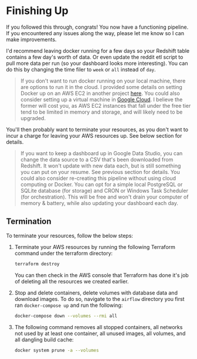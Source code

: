 # Finishing Up

If you followed this through, congrats! You now have a functioning pipeline. If you encountered any issues along the way, please let me know so I can make improvements.

I'd recommend leaving docker running for a few days so your Redshift table contains a few day's worth of data. Or even update the reddit etl script to pull more data per run (so your dashboard looks more interesting). You can do this by changing the time filer to `week` or `all` instead of `day`.

>If you don't want to run docker running on your local machine, there are options to run it in the cloud. I provided some details on setting Docker up on an AWS EC2 in another project [here](https://github.com/ABZ-Aaron/CoinCap-API-Pipeline). You could also consider setting up a virtual machine in [Google Cloud](https://www.learningjournal.guru/article/google-cloud/free-learning-virtual-machine/). I believe the former will cost you, as AWS EC2 instances that fall under the free tier tend to be limited in memory and storage, and will likely need to be upgraded.

You'll then probably want to terminate your resources, as you don't want to incur a charge for leaving your AWS resources up. See below section for details.

>If you want to keep a dashboard up in Google Data Studio, you can change the data source to a CSV that's been downloaded from Redshift. It won't update with new data each, but is still something you can put on your resume. See previous section for details. You could also consider re-creating this pipeline without using cloud computing or Docker. You can opt for a simple local PostgreSQL or SQLite database (for storage) and CRON or Windows Task Scheduler (for orchestration). This will be free and won't drain your computer of memory & battery, while also updating your dashboard each day.

## Termination

To terminate your resources, follow the below steps:


1. Terminate your AWS resources by running the following Terraform command under the terraform directory:

    ```bash
    terraform destroy
    ```

    You can then check in the AWS console that Terraform has done it's job of deleting all the resources we created earlier.


1. Stop and delete containers, delete volumes with database data and download images. To do so, navigate to the `airflow` directory you first ran `docker-compose up` and run the following:

    ```bash
    docker-compose down --volumes --rmi all
    ```

1. The following command removes all stopped containers, all networks not used by at least one container, all unused images, all volumes, and all dangling build cache:

    ```bash
    docker system prune -a --volumes
    ```

